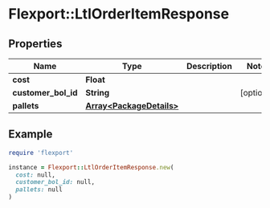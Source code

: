 # Flexport::LtlOrderItemResponse

## Properties

| Name | Type | Description | Notes |
| ---- | ---- | ----------- | ----- |
| **cost** | **Float** |  |  |
| **customer_bol_id** | **String** |  | [optional] |
| **pallets** | [**Array&lt;PackageDetails&gt;**](PackageDetails.md) |  |  |

## Example

```ruby
require 'flexport'

instance = Flexport::LtlOrderItemResponse.new(
  cost: null,
  customer_bol_id: null,
  pallets: null
)
```

